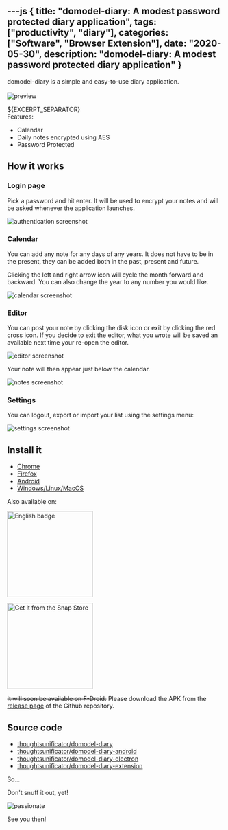 ---js
{
	title: "domodel-diary: A modest password protected diary application",
	tags: ["productivity", "diary"],
	categories: ["Software", "Browser Extension"],
	date: "2020-05-30",
	description: "domodel-diary: A modest password protected diary application"
}
---
domodel-diary is a simple and easy-to-use diary application.
<br><br>
<img alt="preview" src="/image/preview.gif">
<!--more--> ${EXCERPT_SEPARATOR}
<div class="excerpt_separator"></div>
Features:

- Calendar
- Daily notes encrypted using AES
- Password Protected

## How it works

### Login page

Pick a password and hit enter. It will be used to encrypt your notes and will be asked whenever the application launches.

<img alt="authentication screenshot" src="/image/screenshot-auth.png">

### Calendar

You can add any note for any days of any years. It does not have to be in the present, they can be added both in the past, present and future.

Clicking the left and right arrow icon will cycle the month forward and backward.
You can also change the year to any number you would like.

<img alt="calendar screenshot" src="/image/screenshot-calendar.png">

### Editor

You can post your note by clicking the disk icon or exit by clicking the red cross icon.
If you decide to exit the editor, what you wrote will be saved an available next time your re-open the editor.

<img alt="editor screenshot" src="/image/screenshot-editor.png">

Your note will then appear just below the calendar.

<img alt="notes screenshot" src="/image/screenshot-notes.png">

### Settings

You can logout, export or import your list using the settings menu:

<img alt="settings screenshot" src="/image/screenshot-settings.png">

## Install it

- [Chrome](https://chrome.google.com/webstore/detail/domodel-diary/hncoaagegcdnajffjpkldhfceipfgnnf?hl=en)
- [Firefox](https://addons.mozilla.org/en-US/firefox/addon/domodel-diary/)
- [Android](https://play.google.com/store/apps/details?id=com.thoughtsunificator.domodeldiary)
- [Windows/Linux/MacOS](https://www.electronjs.org/apps/domodel-diary)

Also available on:

[<img width="200" src='/image/English_get.png' alt='English badge'/>](//www.microsoft.com/store/apps/9NHLT1HFB4T7?cid=storebadge&ocid=badge)

[<img width="200" alt="Get it from the Snap Store" src="https://snapcraft.io/static/images/badges/en/snap-store-black.svg">](https://snapcraft.io/domodel-diary-electron)

~~It will soon be available on F-Droid.~~ Please download the APK from the [release page](https://github.com/thoughtsunificator/domodel-diary-android/releases/) of the Github repository.

## Source code

- [thoughtsunificator/domodel-diary](https://github.com/thoughtsunificator/domodel-diary)
- [thoughtsunificator/domodel-diary-android](https://github.com/thoughtsunificator/domodel-diary-android)
- [thoughtsunificator/domodel-diary-electron](https://github.com/thoughtsunificator/domodel-diary-electron)
- [thoughtsunificator/domodel-diary-extension](https://github.com/thoughtsunificator/domodel-diary-extension)

So...

Don't snuff it out, yet!

<img alt="passionate" src="/image/tumblr_mx6tljofLI1suvynno1_500.gif">

See you then!
